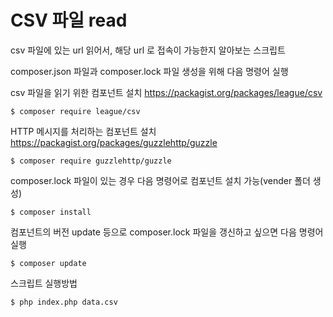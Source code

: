 CSV 파일 read
============================

csv 파일에 있는 url 읽어서, 해당 url 로 접속이 가능한지 알아보는 스크립트

composer.json 파일과 composer.lock 파일 생성을 위해 다음 명령어 실행

csv 파일을 읽기 위한 컴포넌트 설치
https://packagist.org/packages/league/csv
    
    $ composer require league/csv
    
HTTP 메시지를 처리하는 컴포넌트 설치
https://packagist.org/packages/guzzlehttp/guzzle

    $ composer require guzzlehttp/guzzle


composer.lock 파일이 있는 경우 다음 명령어로 컴포넌트 설치 가능(vender 폴더 생성)

    $ composer install

컴포넌트의 버전 update 등으로 composer.lock 파일을 갱신하고 싶으면 다음 명령어 실행

    $ composer update

스크립트 실행방법

    $ php index.php data.csv 